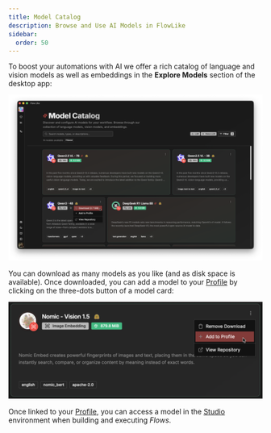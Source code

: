 ```yaml
---
title: Model Catalog
description: Browse and Use AI Models in FlowLike
sidebar:
  order: 50
---
```


To boost your automations with AI we offer a rich catalog of language and vision models as well as embeddings in the **Explore Models** section of the desktop app:

![A screenshot of FlowLike Desktop showing a preview of the Model Catalog](../../../assets/ModelCatalog.webp)

You can download as many models as you like (and as disk space is available). Once downloaded, you can add a model to your [Profile](/start/profiles/) by clicking on the three-dots button of a model card:

![A screenshot of a model card in FlowLike Desktop model catalog showing how to add a specific model to your profile](../../../assets/AddingModelToProfile.webp)

Once linked to your [Profile](/start/profiles/), you can access a model in the [Studio](/studio/overview/) environment when building and executing *Flows*.
